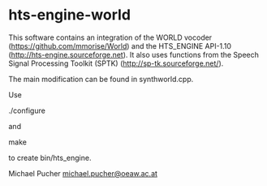 # hts-engine-world

This software contains an integration of the WORLD vocoder (https://github.com/mmorise/World) and the HTS_ENGINE API-1.10 (http://hts-engine.sourceforge.net). It also uses functions from the Speech Signal Processing Toolkit (SPTK) (http://sp-tk.sourceforge.net/).

The main modification can be found in synthworld.cpp.

Use

./configure

and

make

to create bin/hts_engine.

Michael Pucher michael.pucher@oeaw.ac.at
